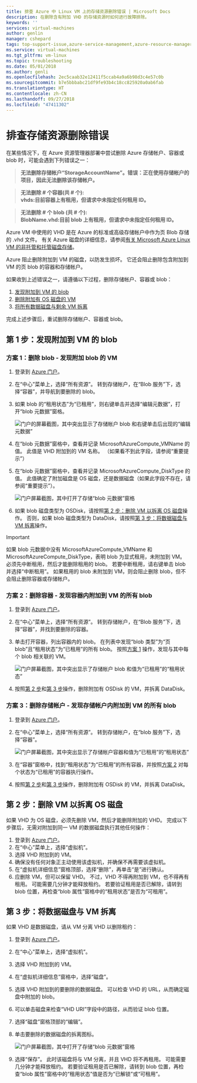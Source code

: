 ```yaml
---
title: 排查 Azure 中 Linux VM 上的存储资源删除错误 | Microsoft Docs
description: 在删除含有附加 VHD 的存储资源时如何进行故障排除。
keywords: ''
services: virtual-machines
author: genlin
manager: cshepard
tags: top-support-issue,azure-service-management,azure-resource-manager
ms.service: virtual-machines
ms.tgt_pltfrm: vm-linux
ms.topic: troubleshooting
ms.date: 05/01/2018
ms.author: genli
ms.openlocfilehash: 2ec5caab32e12411f5ccab4a9a6b98d3c4e57c0b
ms.sourcegitcommit: b7e5bbbabc21df9fe93b4c18cc825920a0ab6fab
ms.translationtype: HT
ms.contentlocale: zh-CN
ms.lasthandoff: 09/27/2018
ms.locfileid: "47411302"
---
```

# <a name="troubleshoot-storage-resource-deletion-errors"></a>排查存储资源删除错误

在某些情况下，在 Azure 资源管理器部署中尝试删除 Azure 存储帐户、容器或 blob 时，可能会遇到下列错误之一：

>**无法删除存储帐户“StorageAccountName”。错误：正在使用存储帐户的项目，因此无法删除该存储帐户。**

>**无法删除 # 个容器(共 # 个):<br>vhds:目前容器上有租用，但请求中未指定任何租用 ID。**

>**无法删除 # 个 blob (共 # 个):<br>BlobName.vhd:目前 blob 上有租用，但请求中未指定任何租用 ID。**

Azure VM 中使用的 VHD 是在 Azure 的标准或高级存储帐户中作为页 Blob 存储的 .vhd 文件。 有关 Azure 磁盘的详细信息，请参阅[有关 Microsoft Azure Linux VM 的非托管和托管磁盘存储](../linux/about-disks-and-vhds.md)。 

Azure 阻止删除附加到 VM 的磁盘，以防发生损坏。 它还会阻止删除包含附加到 VM 的页 blob 的容器和存储帐户。 

如果收到上述错误之一，请遵循以下过程，删除存储帐户、容器或 blob： 
1. [发现附加到 VM 的 blob](#step-1-identify-blobs-attached-to-a-vm)
2. [删除附加有 OS 磁盘的 VM](#step-2-delete-vm-to-detach-os-disk)
3. [将所有数据磁盘与剩余 VM 拆离](#step-3-detach-data-disk-from-the-vm)

完成上述步骤后，重试删除存储帐户、容器或 blob。

## <a name="step-1-identify-blob-attached-to-a-vm"></a>第 1 步：发现附加到 VM 的 blob

### <a name="scenario-1-deleting-a-blob--identify-attached-vm"></a>方案 1：删除 blob - 发现附加 blob 的 VM
1. 登录到 [Azure 门户](https://portal.azure.com)。
2. 在“中心”菜单上，选择“所有资源”。 转到存储帐户，在“Blob 服务”下，选择“容器”，并导航到要删除的 blob。
3. 如果 blob 的“租用状态”为“已租用”，则右键单击并选择“编辑元数据”，打开“blob 元数据”窗格。 

    ![门户的屏幕截图，其中突出显示了存储帐户 blob 和右键单击后出现的“编辑元数据”](./media/troubleshoot-vhds/utd-edit-metadata-sm.png)

4. 在“blob 元数据”窗格中，查看并记录 MicrosoftAzureCompute_VMName 的值。 此值是 VHD 附加到的 VM 名称。 （如果看不到此字段，请参阅“重要提示”）
5. 在“blob 元数据”窗格中，查看并记录 MicrosoftAzureCompute_DiskType 的值。 此值确定了附加磁盘是 OS 磁盘，还是数据磁盘（如果此字段不存在，请参阅“重要提示”）。 

     ![门户屏幕截图，其中打开了存储“blob 元数据”窗格](./media/troubleshoot-vhds/utd-blob-metadata-sm.png)

6. 如果 blob 磁盘类型为 OSDisk，请按照[第 2 步：删除 VM 以拆离 OS 磁盘](#step-2-delete-vm-to-detach-os-disk)操作。 否则，如果 blob 磁盘类型为 DataDisk，请按照[第 3 步：将数据磁盘与 VM 拆离](#step-3-detach-data-disk-from-the-vm)操作。 

> [!IMPORTANT]
> 如果 blob 元数据中没有 MicrosoftAzureCompute_VMName 和 MicrosoftAzureCompute_DiskType，表明 blob 为显式租用，未附加到 VM。 必须先中断租用，然后才能删除租用的 blob。 若要中断租用，请右键单击 blob 并选择“中断租用”。 如果租用的 blob 未附加到 VM，则会阻止删除 blob，但不会阻止删除容器或存储帐户。

### <a name="scenario-2-deleting-a-container---identify-all-blobs-within-container-that-are-attached-to-vms"></a>方案 2：删除容器 - 发现容器内附加到 VM 的所有 blob
1. 登录到 [Azure 门户](https://portal.azure.com)。
2. 在“中心”菜单上，选择“所有资源”。 转到存储帐户，在“Blob 服务”下，选择“容器”，并找到要删除的容器。
3. 单击打开容器，列出容器内的 blob。 在列表中发现“blob 类型”为“页 blob”且“租用状态”为“已租用”的所有 blob。 按照[方案 1](#step-1-identify-blobs-attached-to-a-vm) 操作，发现与其中每个 blob 相关联的 VM。

    ![门户屏幕截图，其中突出显示了存储帐户 blob 和值为“已租用”的“租用状态”](./media/troubleshoot-vhds/utd-disks-sm.png)

4. 按照[第 2 步](#step-2-delete-vm-to-detach-os-disk)和[第 3 步](#step-3-detach-data-disk-from-the-vm)操作，删除附加有 OSDisk 的 VM，并拆离 DataDisk。 

### <a name="scenario-3-deleting-storage-account---identify-all-blobs-within-storage-account-that-are-attached-to-vms"></a>方案 3：删除存储帐户 - 发现存储帐户内附加到 VM 的所有 blob
1. 登录到 [Azure 门户](https://portal.azure.com)。
2. 在“中心”菜单上，选择“所有资源”。 转到存储帐户，在“blob 服务”下，选择“容器”。

    ![门户屏幕截图，其中突出显示了存储帐户容器和值为“已租用”的“租用状态”](./media/troubleshoot-vhds/utd-containers-sm.png)

3. 在“容器”窗格中，找到“租用状态”为“已租用”的所有容器，并按照[方案 2](#scenario-2-deleting-a-container---identify-all-blobs-within-container-that-are-attached-to-vms) 对每个状态为“已租用”的容器执行操作。
4. 按照[第 2 步](#step-2-delete-vm-to-detach-os-disk)和[第 3 步](#step-3-detach-data-disk-from-the-vm)操作，删除附加有 OSDisk 的 VM，并拆离 DataDisk。 

## <a name="step-2-delete-vm-to-detach-os-disk"></a>第 2 步：删除 VM 以拆离 OS 磁盘
如果 VHD 为 OS 磁盘，必须先删除 VM，然后才能删除附加的 VHD。 完成以下步骤后，无需对附加到同一 VM 的数据磁盘执行其他任何操作：

1. 登录到 [Azure 门户](https://portal.azure.com)。
2. 在“中心”菜单上，选择“虚拟机”。
3. 选择 VHD 附加到的 VM。
4. 确保没有任何对象正主动使用该虚拟机，并确保不再需要该虚拟机。
5. 在“虚拟机详细信息”窗格顶部，选择“删除”，再单击“是”进行确认。
6. 应删除 VM，但可以保留 VHD。 不过，VHD 不得再附加到 VM，也不得再有租用。 可能需要几分钟才能释放租约。 若要验证租用是否已解除，请转到 blob 位置，再检查“blob 属性”窗格中的“租用状态”是否为“可租用”。

## <a name="step-3-detach-data-disk-from-the-vm"></a>第 3 步：将数据磁盘与 VM 拆离
如果 VHD 是数据磁盘，请从 VM 分离 VHD 以删除租约：

1. 登录到 [Azure 门户](https://portal.azure.com)。
2. 在“中心”菜单上，选择“虚拟机”。
3. 选择 VHD 附加到的 VM。
4. 在“虚拟机详细信息”窗格中，选择“磁盘”。
5. 选择 VHD 附加到的要删除的数据磁盘。 可以检查 VHD 的 URL，从而确定磁盘中附加的 blob。
6. 可以单击磁盘来检查“VHD URI”字段中的路径，从而验证 blob 位置。
7. 选择“磁盘”窗格顶部的“编辑”。
8. 单击要删除的数据磁盘的拆离图标。

     ![门户屏幕截图，其中打开了存储“blob 元数据”窗格](./media/troubleshoot-vhds/utd-vm-disks-edit.png)

9. 选择“保存”。 此时该磁盘将与 VM 分离，并且 VHD 将不再租用。 可能需要几分钟才能释放租约。 若要验证租用是否已解除，请转到 blob 位置，再检查“blob 属性”窗格中的“租用状态”值是否为“已解锁”或“可租用”。

[Storage deletion errors in Resource Manager deployment]: #storage-delete-errors-in-rm

